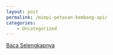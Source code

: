 ```yaml
---
layout: post
permalink: /mimpi-petasan-kembang-api/
categories:
    - Uncategorized
---
```


[Baca Selengkapnya](/03)